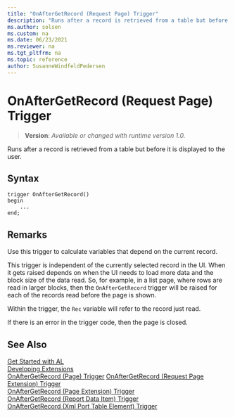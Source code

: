 ```yaml
---
title: "OnAfterGetRecord (Request Page) Trigger"
description: "Runs after a record is retrieved from a table but before it is displayed to the user."
ms.author: solsen
ms.custom: na
ms.date: 06/23/2021
ms.reviewer: na
ms.tgt_pltfrm: na
ms.topic: reference
author: SusanneWindfeldPedersen
---
```

[//]: # (START>DO_NOT_EDIT)
[//]: # (IMPORTANT:Do not edit any of the content between here and the END>DO_NOT_EDIT.)
[//]: # (Any modifications should be made in the .xml files in the ModernDev repo.)

# OnAfterGetRecord (Request Page) Trigger
> **Version**: _Available or changed with runtime version 1.0._

Runs after a record is retrieved from a table but before it is displayed to the user.


## Syntax
```AL
trigger OnAfterGetRecord()
begin
    ...
end;
```



[//]: # (IMPORTANT: END>DO_NOT_EDIT)

## Remarks  

Use this trigger to calculate variables that depend on the current record. 

This trigger is independent of the currently selected record in the UI. When it gets raised depends on when the UI needs to load more data and the block size of the data read. So, for example, in a list page, where rows are read in larger blocks, then the `OnAfterGetRecord` trigger will be raised for each of the records read before the page is shown.

Within the trigger, the `Rec` variable will refer to the record just read.
  
If there is an error in the trigger code, then the page is closed.

## See Also  
[Get Started with AL](../../devenv-get-started.md)  
[Developing Extensions](../../devenv-dev-overview.md)  
[OnAfterGetRecord (Page) Trigger](../page/devenv-onaftergetrecord-page-trigger.md)
[OnAfterGetRecord (Request Page Extension) Trigger](../requestpageextension/devenv-onaftergetrecord-requestpageextension-trigger.md)  
[OnAfterGetRecord (Page Extension) Trigger](../pageextension/devenv-onaftergetrecord-pageextension-trigger.md)  
[OnAfterGetRecord (Report Data Item) Trigger](../reportdataitem/devenv-onaftergetrecord-reportdataitem-trigger.md)  
[OnAfterGetRecord (Xml Port Table Element) Trigger](../xmlporttableelement/devenv-onaftergetrecord-xmlporttableelement-trigger.md)
